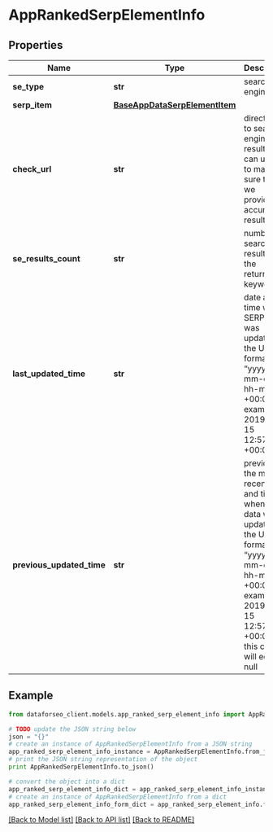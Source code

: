 # AppRankedSerpElementInfo


## Properties

Name | Type | Description | Notes
------------ | ------------- | ------------- | -------------
**se_type** | **str** | search engine type | [optional] 
**serp_item** | [**BaseAppDataSerpElementItem**](BaseAppDataSerpElementItem.md) |  | [optional] 
**check_url** | **str** | direct URL to search engine results you can use it to make sure that we provided accurate results | [optional] 
**se_results_count** | **str** | number of search results for the returned keyword | [optional] 
**last_updated_time** | **str** | date and time when SERP data was updated in the UTC format: “yyyy-mm-dd hh-mm-ss +00:00” example: 2019-11-15 12:57:46 +00:00 | [optional] 
**previous_updated_time** | **str** | previous to the most recent date and time when SERP data was updated in the UTC format: “yyyy-mm-dd hh-mm-ss +00:00” example: 2019-10-15 12:57:46 +00:00; in this case, will equal null | [optional] 

## Example

```python
from dataforseo_client.models.app_ranked_serp_element_info import AppRankedSerpElementInfo

# TODO update the JSON string below
json = "{}"
# create an instance of AppRankedSerpElementInfo from a JSON string
app_ranked_serp_element_info_instance = AppRankedSerpElementInfo.from_json(json)
# print the JSON string representation of the object
print AppRankedSerpElementInfo.to_json()

# convert the object into a dict
app_ranked_serp_element_info_dict = app_ranked_serp_element_info_instance.to_dict()
# create an instance of AppRankedSerpElementInfo from a dict
app_ranked_serp_element_info_form_dict = app_ranked_serp_element_info.from_dict(app_ranked_serp_element_info_dict)
```
[[Back to Model list]](../README.md#documentation-for-models) [[Back to API list]](../README.md#documentation-for-api-endpoints) [[Back to README]](../README.md)


